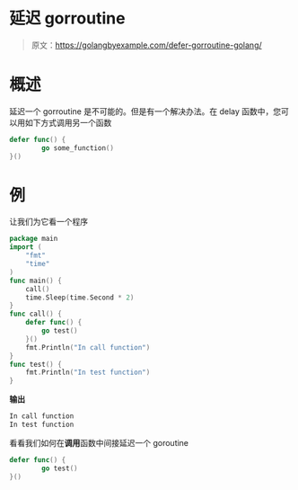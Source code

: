 # 延迟 gorroutine

> 原文：<https://golangbyexample.com/defer-gorroutine-golang/>

# **概述**

延迟一个 gorroutine 是不可能的。但是有一个解决办法。在 delay 函数中，您可以用如下方式调用另一个函数

```go
defer func() {
        go some_function()
}()
```

# **例**

让我们为它看一个程序

```go
package main
import (
    "fmt"
    "time"
)
func main() {
    call()
    time.Sleep(time.Second * 2)
}
func call() {
    defer func() {
        go test()
    }()
    fmt.Println("In call function")
}
func test() {
    fmt.Println("In test function")
}
```

**输出**

```go
In call function
In test function
```

看看我们如何在**调用**函数中间接延迟一个 goroutine

```go
defer func() {
        go test()
}()
```